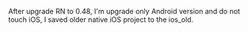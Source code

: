 After upgrade RN to 0.48, I'm upgrade only Android version and do not touch iOS, I saved older native iOS project to the ios_old.